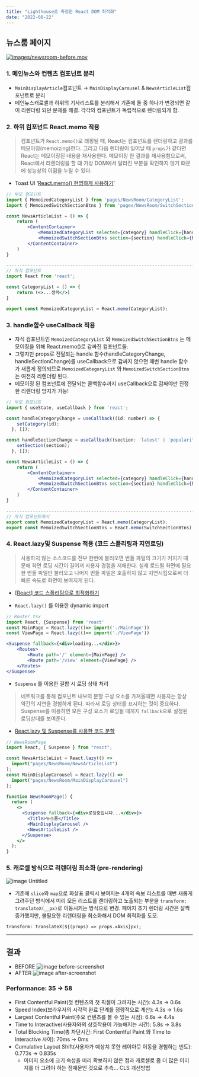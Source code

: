 ```yaml
---
title: "Lighthouse로 측정한 React DOM 최적화"
date: "2022-08-22"
---
```


## 뉴스룸 페이지

[![images/newsroom-before.mov]()](https://s3.us-west-2.amazonaws.com/secure.notion-static.com/d0747dc9-5e28-4ba4-ae02-7497137643f7/%ED%99%94%EB%A9%B4_%EA%B8%B0%EB%A1%9D_2022-07-06_%EC%98%A4%ED%9B%84_6.57.55_%282%29.mov?X-Amz-Algorithm=AWS4-HMAC-SHA256&X-Amz-Content-Sha256=UNSIGNED-PAYLOAD&X-Amz-Credential=AKIAT73L2G45EIPT3X45%2F20220824%2Fus-west-2%2Fs3%2Faws4_request&X-Amz-Date=20220824T094358Z&X-Amz-Expires=86400&X-Amz-Signature=5d15677e84afa6e7da7b54744a4b0b53d9cda450ad4808636d4577ec91632345&X-Amz-SignedHeaders=host&x-id=GetObject)

### 1. 메인뉴스와 컨텐츠 컴포넌트 분리

- `MainDisplayArticle`컴포넌트 → `MainDisplayCarousel` & `NewsArticleList`컴포넌트로 분리
- 메인뉴스캐로셀과 하위의 기사리스트를 분리해서 기존에 둘 중 하나가 변경되면 같이 리렌더링 되던 문제를 해결. 각각의 컴포넌트가 독립적으로 렌더링되게 함.

### 2. 하위 컴포넌트 React.memo 적용

> 컴포넌트가 `React.memo()`로 래핑될 때, React는 컴포넌트를 렌더링하고 결과를 메모이징(memoizing)한다. 그리고 다음 렌더링이 일어날 때 `props`가 같다면 React는 메모이징된 내용을 재사용한다.
> 메모이징 한 결과를 재사용함으로써, React에서 리렌더링을 할 떄 가상 DOM에서 달라진 부분을 확인하지 않기 떄문에 성능상의 이점을 누릴 수 있다.

- Toast UI ‘[React.memo() 현명하게 사용하기](https://ui.toast.com/weekly-pick/ko_20190731)’
  >

```jsx
// 부모 컴포넌트
import { MemoizedCategoryList } from 'pages/NewsRoom/CategoryList';
import { MemoizedSwitchSectionBtns } from 'pages/NewsRoom/SwitchSectionBtns';

const NewsArticleList = () => {
	return (
		<ContentContainer>
			<MemoizedCategoryList selected={category} handleClick={handleCategoryChange} />
			<MemoizedSwitchSectionBtns section={section} handleClick={handleSectionChange} />
		</ContentContainer>
	)
}

-----------------------------------------------------------------------------
// 자식 컴포넌트
import React from 'react';

const CategoryList = () => {
	return (<>...생략</>)
}

export const MemoizedCategoryList = React.memo(CategoryList);
```

### 3. handle함수 useCallback 적용

- 자식 컴포넌트인 `MemoizedCategoryList` 와 `MemoizedSwitchSectionBtns` 는 메모이징을 위해 React.memo()로 감싸진 컴포넌트들.
- 그렇지만 props로 전달되는 handle 함수(handleCategoryChange, handleSectionChange)를 useCallback으로 감싸지 않으면 매번 handle 함수가 새롭게 정의되므로 `MemoizedCategoryList` 와 `MemoizedSwitchSectionBtns`는 여전히 리렌더링 된다.
- 메모이징 된 컴포넌트에 전달되는 콜백함수까지 useCallback으로 감싸야만 진정한 리렌더링 방지가 가능!

```jsx
// 부모 컴포넌트
import { useState, useCallback } from 'react';

const handleCategoryChange = useCallback((id: number) => {
    setCategory(id);
  }, []);

const handleSectionChange = useCallback((section: 'latest' | 'popularity') => {
    setSection(section);
  }, []);

const NewsArticleList = () => {
	return (
		<ContentContainer>
			<MemoizedCategoryList selected={category} handleClick={handleCategoryChange} />
			<MemoizedSwitchSectionBtns section={section} handleClick={handleSectionChange} />
		</ContentContainer>
	)
}

---------------------------------------------------------------------------
// 자식 컴포넌트에서
export const MemoizedCategoryList = React.memo(CategoryList);
export const MemoizedSwitchSectionBtns = React.memo(SwitchSectionBtns);
```

### 4. React.lazy및 Suspense 적용 (코드 스플리팅과 지연로딩)

> 사용하지 않는 소스코드를 전부 한번에 불러오면 번들 파일의 크기가 커지기 때문에 화면 로딩 시간이 길어져 사용자 경험을 저해한다.
> 실제 로드될 화면에 필요한 번들 파일만 불러오고 나머지 번들 파일은 호출하지 않고 지연시킴으로써 더 빠른 속도로 화면이 보여지게 된다.

- [[React] 코드 스플리팅으로 최적화하기](https://jforj.tistory.com/162)
  >
- `React.lazy()` 를 이용한 dynamic import

```jsx
// Router.tsx
import React, {Suspense} from 'react'
const MainPage = React.lazy(()=> import('./MainPage'))
const ViewPage = React.lazy(()=> import('./ViewPage'))

<Suspense fallback={<div>loading...</div>}>
	<Routes>
		<Route path='/' element={MainPage} />
		<Route path='/view' element={ViewPage} />
	</Routes>
</Suspense>
```

- `Suspense` 를 이용한 결합 시 로딩 상태 처리

> 네트워크를 통해 컴포넌트 내부의 분할 구성 요소를 가져올때면 사용자는 항상 약간의 지연을 경험하게 된다. 따라서 로딩 상태를 표시하는 것이 중요하다. Suspense를 이용하면 모든 구성 요소가 로딩될 때까지 `fallback`으로 설정된 로딩상태를 보여준다.

- [React.lazy 및 Suspense를 사용한 코드 분할](https://web.dev/i18n/ko/code-splitting-suspense/)
  >

```jsx
// NewsRoomPage
import React, { Suspense } from "react";

const NewsArticleList = React.lazy(() =>
  import("pages/NewsRoom/NewsArticleList")
);
const MainDisplayCarousel = React.lazy(() =>
  import("pages/NewsRoom/MainDisplayCarousel")
);

function NewsRoomPage() {
  return (
    <>
      <Suspense fallback={<div>로딩중입니다...</div>}>
        <Title>뉴스룸</Title>
        <MainDisplayCarousel />
        <NewsArticleList />
      </Suspense>
    </>
  );
}
```

### 5. 캐로셀 방식으로 리렌더링 최소화 (pre-rendering)

![image Untitled](https://hyunahpark.notion.site/image/https%3A%2F%2Fs3-us-west-2.amazonaws.com%2Fsecure.notion-static.com%2F211bd81f-0e8d-45ae-b88e-0c94980c5a3f%2FUntitled.png?table=block&id=d0b5d7e9-79ac-40e7-afc4-080f329fddca&spaceId=8a82258c-2d6f-430c-8447-c480cc77bd43&width=2000&userId=&cache=v2)

- 기존에 `slice`와 `map`으로 화살표 클릭시 보여지는 4개의 속보 리스트를 매번 새롭게 그려주던 방식에서 미리 모든 리스트를 렌더링하고 노출되는 부분을 `transform: translateX(__px)`로 이동시키는 방식으로 변경. 페이지 초기 렌더링 시간은 살짝 증가했지만, 불필요한 리렌더링을 최소화해서 DOM 최적화를 도모.

```
transform: translateX(${(props) => props.xAxis}px);
```

---

## 결과

- BEFORE
  ![image before-screenshot](https://hyunahpark.notion.site/image/https%3A%2F%2Fs3-us-west-2.amazonaws.com%2Fsecure.notion-static.com%2Fb7ebe963-a4a1-4f54-9277-c41f462591ec%2FUntitled.png?table=block&id=7cd47ac7-4022-43e6-8fe3-734b10068791&spaceId=8a82258c-2d6f-430c-8447-c480cc77bd43&width=2000&userId=&cache=v2)
- AFTER
  ![image after-screenshot](https://hyunahpark.notion.site/image/https%3A%2F%2Fs3-us-west-2.amazonaws.com%2Fsecure.notion-static.com%2Feb3a7112-4364-4e14-a1ce-9102e0beb1cc%2FUntitled.png?table=block&id=19159d7e-4664-4a2a-93c8-eb5977585534&spaceId=8a82258c-2d6f-430c-8447-c480cc77bd43&width=2000&userId=&cache=v2)

### Performance: 35 → 58

- First Contentful Paint(첫 컨텐츠의 첫 픽셀이 그려지는 시간): 4.3s → 0.6s
- Speed Index(브라우저의 시각적 완료 단계를 정량적으로 계산): 4.3s → 1.6s
- Largest Contentful Paint(주요 컨텐츠를 볼 수 있는 시점): 6.6s → 4.4s
- Time to Interactive(사용자와의 상호작용이 가능해지는 시간): 5.8s → 3.8s
- Total Blocking Time(총 차단시간: First Contentful Paint 와 Time to Interactive 사이): 70ms → 0ms
- Cumulative Layout Shift(사용자가 예상치 못한 레이아웃 이동을 경험하는 빈도): 0.773s → 0.835s
  - 이미지 요소에 크기 속성을 미리 확보하지 않은 점과 캐로셀로 좀 더 많은 이미지를 더 그려야 하는 점때문인 것으로 추측… CLS 개선방법
